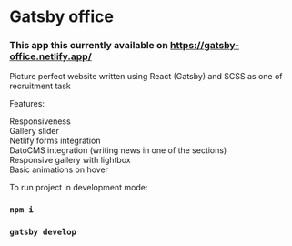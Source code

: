 # Gatsby office

### This app this currently available on https://gatsby-office.netlify.app/

Picture perfect website written using React (Gatsby) and SCSS as one of recruitment task

Features:

Responsiveness\
Gallery slider\
Netlify forms integration\
DatoCMS integration (writing news in one of the sections)\
Responsive gallery with lightbox\
Basic animations on hover

To run project in development mode:

### `npm i`
### `gatsby develop`
